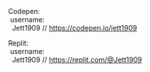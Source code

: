 
Codepen: </br>
&nbsp;username:</br>
&nbsp;&nbsp;Jett1909 // https://codepen.io/jett1909</br>

Replit:</br>
&nbsp;username:</br>
&nbsp;&nbsp;Jett1909 // https://replit.com/@Jett1909
